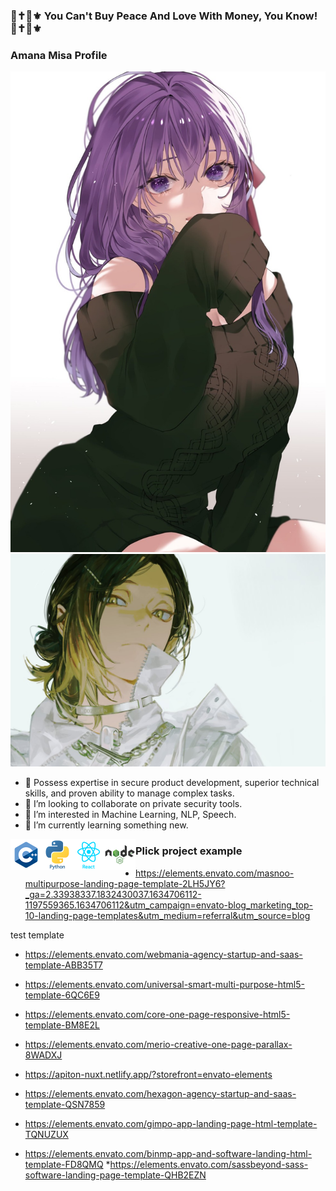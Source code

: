 ### 💞✝️👠⚜️ You Can't Buy Peace And Love With Money, You Know! 💞✝️👠⚜️ 


### Amana Misa Profile ###

<p align="center">
  <img src="./photos/sakura.jpg" />
  <img src="./photos/banner.jpg" />
</p>


- 🔭 Possess expertise in secure product development, superior technical
  skills, and proven ability to manage complex tasks.
- 👯 I’m looking to collaborate on private security tools.
- 👀 I’m interested in Machine Learning, NLP, Speech.
- 🌱 I’m currently learning something new.


<p align="center">
  <img align="left" alt="C" width="50px" src="./photos/cplus.png" />
  <img align="left" alt="C" width="50px" src="./photos/python.png" />
  <img align="left" alt="C" width="50px" src="./photos/react.png" />
  <img align="left" alt="C" width="50px" src="./photos/node.png" />
</p>



###   Plick project example

* https://elements.envato.com/masnoo-multipurpose-landing-page-template-2LH5JY6?_ga=2.33938337.1832430037.1634706112-1197559365.1634706112&utm_campaign=envato-blog_marketing_top-10-landing-page-templates&utm_medium=referral&utm_source=blog







test template


* https://elements.envato.com/webmania-agency-startup-and-saas-template-ABB35T7

* https://elements.envato.com/universal-smart-multi-purpose-html5-template-6QC6E9

* https://elements.envato.com/core-one-page-responsive-html5-template-BM8E2L

* https://elements.envato.com/merio-creative-one-page-parallax-8WADXJ

* https://apiton-nuxt.netlify.app/?storefront=envato-elements




* https://elements.envato.com/hexagon-agency-startup-and-saas-template-QSN7859
* https://elements.envato.com/gimpo-app-landing-page-html-template-TQNUZUX
* https://elements.envato.com/binmp-app-and-software-landing-html-template-FD8QMQ
*https://elements.envato.com/sassbeyond-sass-software-landing-page-template-QHB2EZN
